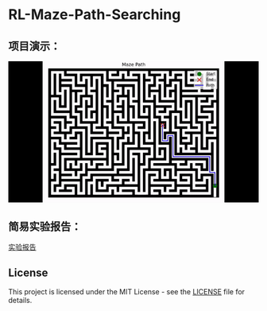# RL-Maze-Path-Searching
## 项目演示：
![功能演示](git-ezgif.com-video-to-gif-converter.gif)

## 简易实验报告：
[实验报告](report.pdf)

## License
This project is licensed under the MIT License - see the [LICENSE](LICENSE) file for details.
